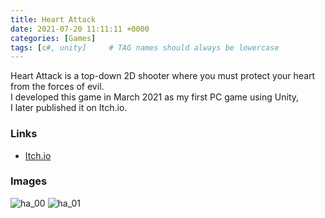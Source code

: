 ```yaml
---
title: Heart Attack
date: 2021-07-20 11:11:11 +0000
categories: [Games]
tags: [c#, unity]     # TAG names should always be lowercase
---
```


Heart Attack is a top-down 2D shooter where you must
protect your heart from the forces of evil.\
I developed this game in March 2021 as my first PC game using Unity,\
I later published it on Itch.io.

### Links
* [Itch.io](https://thomasfrs.itch.io/heartattack)

### Images

![ha_00](/media/ha_thumbnail.png)
![ha_01](/media/ha_01.png)